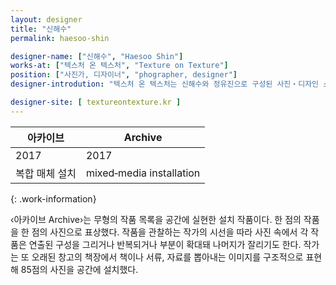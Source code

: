 ```yaml
---
layout: designer
title: "신해수"
permalink: haesoo-shin

designer-name: ["신해수", "Haesoo Shin"]
works-at: ["텍스처 온 텍스처", "Texture on Texture"]
position: ["사진가, 디자이너", "phographer, designer"]
designer-introdution: "텍스처 온 텍스처는 신해수와 정유진으로 구성된 사진‧디자인 스튜디오다. 2015년부터 기업 아이덴티티 디자인, 공간 사진 촬영, 상업 사진 촬영 등 다양한 매체의 작업을 진행해 왔다. 스튜디오 이름에서 출발한 재질에 집중한 잡화점, 텍스처 숍(Texture Shop)을 같이 운영하며 끊임없이 다양한 창작자와 협업을 도모하고 있다."

designer-site: [ textureontexture.kr ]
---
```


| 아카이브 | Archive |
|----------------|----------------|
| 2017 | 2017 |
| 복합 매체 설치 | mixed‐media installation |
{: .work-information}

‹아카이브 Archive›는 무형의 작품 목록을 공간에 실현한 설치 작품이다. 한 점의 작품을 한 점의 사진으로 표상했다. 작품을 관찰하는 작가의 시선을 따라 사진 속에서 각 작품은 연출된 구성을 그리거나 반복되거나 부분이 확대돼 나머지가 잘리기도 한다. 작가는 또 오래된 창고의 책장에서 책이나 서류, 자료를 뽑아내는 이미지를 구조적으로 표현해 85점의 사진을 공간에 설치했다.
